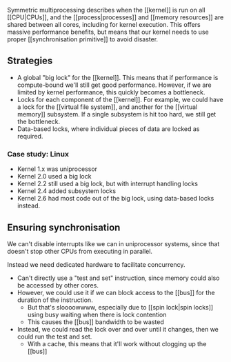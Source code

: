 Symmetric multiprocessing describes when the [[kernel]] is run on all [[CPU|CPUs]], and the [[process|processes]] and [[memory resources]] are shared between all cores, including for kernel execution. This offers massive performance benefits, but means that our kernel needs to use proper [[synchronisation primitive]] to avoid disaster.

## Strategies

- A global "big lock" for the [[kernel]]. This means that if performance is compute-bound we'll still get good performance. However, if we are limited by kernel performance, this quickly becomes a bottleneck.
- Locks for each component of the [[kernel]]. For example, we could have a lock for the [[virtual file system]], and another for the [[virtual memory]] subsystem. If a single subsystem is hit too hard, we still get the bottleneck.
- Data-based locks, where individual pieces of data are locked as required.

### Case study: Linux

- Kernel 1.x was uniprocessor
- Kernel 2.0 used a big lock
- Kernel 2.2 still used a big lock, but with interrupt handling locks
- Kernel 2.4 added subsystem locks
- Kernel 2.6 had most code out of the big lock, using data-based locks instead.

## Ensuring synchronisation
We can't disable interrupts like we can in uniprocessor systems, since that doesn't stop other CPUs from executing in parallel.

Instead we need dedicated hardware to facilitate concurrency.

- Can't directly use a "test and set" instruction, since memory could also be accessed by other cores.
- However, we could use it if we can block access to the [[bus]] for the duration of the instruction.
	- But that's sloooowwww, especially due to [[spin lock|spin locks]] using busy waiting when there is lock contention
	- This causes the [[bus]] bandwidth to be wasted
- Instead, we could read the lock over and over until it changes, then we could run the test and set.
	- With a cache, this means that it'll work without clogging up the [[bus]]